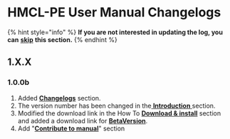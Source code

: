 # HMCL-PE User Manual Changelogs

{% hint style="info" %}
**If you are not interested in updating the log, you can** [**skip**](../how-to-download-and-install/download.md) **this section.**
{% endhint %}

## 1.X.X

### 1.0.0b

1. Added [**Changelogs**](hmcl-pe-user-manual-changelogs.md) section.
2. The version number has been changed in the[ **Introduction** ](broken-reference)section.
3. Modified the download link in the How To [**Download & install**](../how-to-download-and-install/download.md) section and added a download link for [**BetaVersion**](../how-to-download-and-install/download.md#beta-version-provided-by-legacygamerhd).
4. Add "[**Contribute to manual**](contribute-to-manual.md)" section
